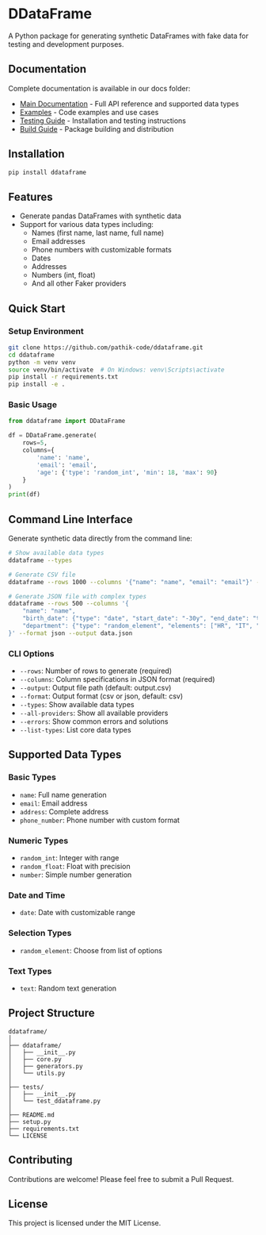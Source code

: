 # DDataFrame

A Python package for generating synthetic DataFrames with fake data for testing and development purposes.

## Documentation

Complete documentation is available in our docs folder:

- [Main Documentation](docs/DOCUMENTATION.md) - Full API reference and supported data types
- [Examples](docs/EXAMPLES.md) - Code examples and use cases
- [Testing Guide](docs/TESTING.md) - Installation and testing instructions
- [Build Guide](docs/BUILD.md) - Package building and distribution

## Installation

```bash
pip install ddataframe
```

## Features

- Generate pandas DataFrames with synthetic data
- Support for various data types including:
  - Names (first name, last name, full name)
  - Email addresses
  - Phone numbers with customizable formats
  - Dates
  - Addresses
  - Numbers (int, float)
  - And all other Faker providers

## Quick Start

### Setup Environment

```bash
git clone https://github.com/pathik-code/ddataframe.git
cd ddataframe
python -m venv venv
source venv/bin/activate  # On Windows: venv\Scripts\activate
pip install -r requirements.txt
pip install -e .
```

### Basic Usage

```python
from ddataframe import DDataFrame

df = DDataFrame.generate(
    rows=5,
    columns={
        'name': 'name',
        'email': 'email',
        'age': {'type': 'random_int', 'min': 18, 'max': 90}
    }
)
print(df)
```

## Command Line Interface

Generate synthetic data directly from the command line:

```bash
# Show available data types
ddataframe --types

# Generate CSV file
ddataframe --rows 1000 --columns '{"name": "name", "email": "email"}' --output data.csv

# Generate JSON file with complex types
ddataframe --rows 500 --columns '{
    "name": "name",
    "birth_date": {"type": "date", "start_date": "-30y", "end_date": "today"},
    "department": {"type": "random_element", "elements": ["HR", "IT", "Sales"]}
}' --format json --output data.json
```

### CLI Options

- `--rows`: Number of rows to generate (required)
- `--columns`: Column specifications in JSON format (required)
- `--output`: Output file path (default: output.csv)
- `--format`: Output format (csv or json, default: csv)
- `--types`: Show available data types
- `--all-providers`: Show all available providers
- `--errors`: Show common errors and solutions
- `--list-types`: List core data types

## Supported Data Types

### Basic Types
- `name`: Full name generation
- `email`: Email address
- `address`: Complete address
- `phone_number`: Phone number with custom format

### Numeric Types
- `random_int`: Integer with range
- `random_float`: Float with precision
- `number`: Simple number generation

### Date and Time
- `date`: Date with customizable range

### Selection Types
- `random_element`: Choose from list of options

### Text Types
- `text`: Random text generation

## Project Structure

```
ddataframe/
│
├── ddataframe/
│   ├── __init__.py
│   ├── core.py
│   ├── generators.py
│   └── utils.py
│
├── tests/
│   ├── __init__.py
│   └── test_ddataframe.py
│
├── README.md
├── setup.py
├── requirements.txt
└── LICENSE
```

## Contributing

Contributions are welcome! Please feel free to submit a Pull Request.

## License

This project is licensed under the MIT License.
